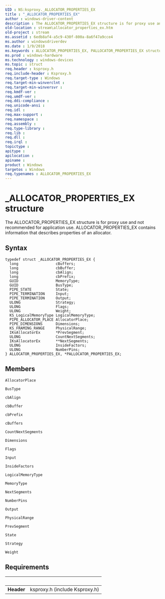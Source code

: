 ```yaml
---
UID : NS:ksproxy._ALLOCATOR_PROPERTIES_EX
title : "_ALLOCATOR_PROPERTIES_EX"
author : windows-driver-content
description : The ALLOCATOR_PROPERTIES_EX structure is for proxy use and not recommended for application use. ALLOCATOR_PROPERTIES_EX contains information that describes properties of an allocator.
old-location : stream\allocator_properties_ex.htm
old-project : stream
ms.assetid : 6edb8af4-a5c9-430f-800a-8a6f47a9cce4
ms.author : windowsdriverdev
ms.date : 1/9/2018
ms.keywords : ALLOCATOR_PROPERTIES_EX, PALLOCATOR_PROPERTIES_EX structure pointer [Streaming Media Devices], *PALLOCATOR_PROPERTIES_EX, _ALLOCATOR_PROPERTIES_EX, ksproxy/ALLOCATOR_PROPERTIES_EX, ksproxy_6d16a85e-e11b-46e1-a9ab-b8f099e32d57.xml, ksproxy/PALLOCATOR_PROPERTIES_EX, stream.allocator_properties_ex, ALLOCATOR_PROPERTIES_EX structure [Streaming Media Devices], PALLOCATOR_PROPERTIES_EX
ms.prod : windows-hardware
ms.technology : windows-devices
ms.topic : struct
req.header : ksproxy.h
req.include-header : Ksproxy.h
req.target-type : Windows
req.target-min-winverclnt : 
req.target-min-winversvr : 
req.kmdf-ver : 
req.umdf-ver : 
req.ddi-compliance : 
req.unicode-ansi : 
req.idl : 
req.max-support : 
req.namespace : 
req.assembly : 
req.type-library : 
req.lib : 
req.dll : 
req.irql : 
topictype : 
apitype : 
apilocation : 
apiname : 
product : Windows
targetos : Windows
req.typenames : ALLOCATOR_PROPERTIES_EX
---
```


# _ALLOCATOR_PROPERTIES_EX structure
The ALLOCATOR_PROPERTIES_EX structure is for proxy use and not recommended for application use. ALLOCATOR_PROPERTIES_EX contains information that describes properties of an allocator.

## Syntax
````
typedef struct _ALLOCATOR_PROPERTIES_EX {
  long                 cBuffers;
  long                 cbBuffer;
  long                 cbAlign;
  long                 cbPrefix;
  GUID                 MemoryType;
  GUID                 BusType;
  PIPE_STATE           State;
  PIPE_TERMINATION     Input;
  PIPE_TERMINATION     Output;
  ULONG                Strategy;
  ULONG                Flags;
  ULONG                Weight;
  KS_LogicalMemoryType LogicalMemoryType;
  PIPE_ALLOCATOR_PLACE AllocatorPlace;
  PIPE_DIMENSIONS      Dimensions;
  KS_FRAMING_RANGE     PhysicalRange;
  IKsAllocatorEx       *PrevSegment;
  ULONG                CountNextSegments;
  IKsAllocatorEx       **NextSegments;
  ULONG                InsideFactors;
  ULONG                NumberPins;
} ALLOCATOR_PROPERTIES_EX, *PALLOCATOR_PROPERTIES_EX;
````

## Members


`AllocatorPlace`



`BusType`



`cbAlign`



`cbBuffer`



`cbPrefix`



`cBuffers`



`CountNextSegments`



`Dimensions`



`Flags`



`Input`



`InsideFactors`



`LogicalMemoryType`



`MemoryType`



`NextSegments`



`NumberPins`



`Output`



`PhysicalRange`



`PrevSegment`



`State`



`Strategy`



`Weight`




## Requirements
| &nbsp; | &nbsp; |
| ---- |:---- |
| **Header** | ksproxy.h (include Ksproxy.h) |